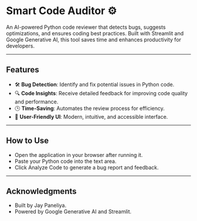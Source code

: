 # **Smart Code Auditor** ⚙️  

An AI-powered Python code reviewer that detects bugs, suggests optimizations, and ensures coding best practices. Built with Streamlit and Google Generative AI, this tool saves time and enhances productivity for developers.  

---

## **Features**  
- 🛠️ **Bug Detection**: Identify and fix potential issues in Python code.  
- 🔍 **Code Insights**: Receive detailed feedback for improving code quality and performance.  
- 🕒 **Time-Saving**: Automates the review process for efficiency.  
- 🎨 **User-Friendly UI**: Modern, intuitive, and accessible interface.  

---

## How to Use
- Open the application in your browser after running it.
- Paste your Python code into the text area.
- Click Analyze Code to generate a bug report and feedback.

---

## Acknowledgments
- Built by Jay Paneliya.
- Powered by Google Generative AI and Streamlit.
